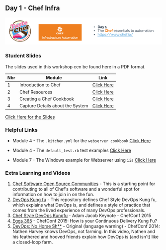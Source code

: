 
## Day 1 - Chef Infra
![Chef Infra](/images/ChefInfra.png)

### Student Slides
The slides used in this workshop cen be found here in a PDF format.

| Nbr | Module | Link |
|---|---|---|
| 1 | Introduction to Chef | [Click Here](https://github.com/anthonygrees/compliance-workshop/blob/master/slides/01-Introduction.pdf)
| 2 | Chef Resources | [Click Here](https://github.com/anthonygrees/compliance-workshop/blob/master/slides/03-Resources.pdf)
| 3 | Creating a Chef Cookbook | [Click Here](https://github.com/anthonygrees/compliance-workshop/blob/master/slides/04-creating-web-server-cookbook.pdf)|
| 4 | Capture Details about the System | [Click Here](https://github.com/anthonygrees/compliance-workshop/blob/master/slides/05-details-about-the-system.pdf)|

[Click Here for the Slides](https://github.com/anthonygrees/compliance-workshop/tree/master/slides)

### Helpful Links

 - Module 4 - The ```.kitchen.yml``` for the ```webserver cookbook``` [Click Here](https://github.com/anthonygrees/webserver_poc/blob/master/.kitchen.yml)

 - Module 4 - The ```default_test.rb``` test examples [Click Here](https://github.com/anthonygrees/webserver_poc/blob/master/test/smoke/default/default_test.rb)

 - Module 7 - The Windows example for Webserver using ```iis``` [Click Here](https://github.com/anthonygrees/myiis)

### Extra Learning and Videos

1. [Chef Software Open Source Communities](https://github.com/chef/chef-oss-practices) - This is a starting point for contributing to all of Chef's software and a wonderful spot for information on how to join in on the fun.
2. [DevOps Kung fu](https://github.com/chef/devops-kungfu) - This repository defines Chef Style DevOps Kung fu, which explains what DevOps is, and defines a style of practice that comes from the lived experience of many DevOps professionals.
3. [Chef Style DevOps Kungfu](https://www.youtube.com/watch?v=_DEToXsgrPc) - Adam Jacob Keynote - ChefConf 2015
4. [Eggs 365](https://www.youtube.com/watch?v=XD0vRW4G82U&t=2s) - ChefConf 2015: How is your Continuous Delivery Kung Fu?
5. [DevOps: No Horse Sh**](https://www.youtube.com/watch?v=0P0HD5pE-zU) - Original (language warning) - ChefConf 2014: Nathen Harvey knows DevOps, not farming. In this video, Nathen and his feathered and hooved friends explain how DevOps is (and isn't) like a closed-loop farm. 

